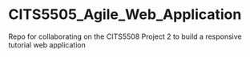 # CITS5505_Agile_Web_Application
Repo for collaborating on the CITS5508 Project 2 to build a responsive tutorial web application
